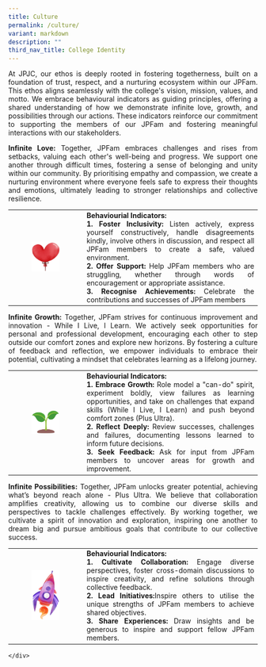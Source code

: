 ```yaml
---
title: Culture
permalink: /culture/
variant: markdown
description: ""
third_nav_title: College Identity
---
```

<div align="justify">

<p>At JPJC, our ethos is deeply rooted in fostering togetherness, built on a foundation of trust, respect, and a nurturing ecosystem within our JPFam. This ethos aligns seamlessly with the college's vision, mission, values, and motto. We embrace behavioural indicators as guiding principles, offering a shared understanding of how we demonstrate infinite love, growth, and possibilities through our actions. These indicators reinforce our commitment to supporting the members of our JPFam and fostering meaningful interactions with our stakeholders.</p>

<p><b>Infinite Love:</b> Together, JPFam embraces challenges and rises from setbacks, valuing each other's well-being and progress. We support one another through difficult times, fostering a sense of belonging and unity within our community. By prioritising empathy and compassion, we create a nurturing environment where everyone feels safe to express their thoughts and emotions, ultimately leading to stronger relationships and collective resilience.</p>


<table style="width:100%">
   <tbody><tr>
    <td style="width:30%;"><div style="text-align:center"><figure>
<img src="/images/About%20JPJC/College%20Identity/c1.jpg">
			</figure></div></td>
    <td style="width:70%;text-align:inter-word"><b>Behaviourial Indicators:</b><div style="text-align: justify; text-justify: inter-word;">
<b> 1. Foster Inclusivity:</b> Listen actively, express yourself constructively, handle disagreements kindly, involve others in discussion, and respect all JPFam members to create a safe, valued environment. </div>
<div style="text-align: justify; text-justify: inter-word;">
<b> 2. Offer Support:</b> Help JPFam members who are struggling, whether through words of encouragement or appropriate assistance. </div>
<div style="text-align: justify; text-justify: inter-word;">
<b> 3. Recognise Achievements:</b> Celebrate the contributions and successes of JPFam members</div></td>
  </tr>
</tbody></table>
	
<p><b>Infinite Growth:</b> Together, JPFam strives for continuous improvement and innovation - While I Live, I Learn. We actively seek opportunities for personal and professional development, encouraging each other to step outside our comfort zones and explore new horizons. By fostering a culture of feedback and reflection, we empower individuals to embrace their potential, cultivating a mindset that celebrates learning as a lifelong journey.</p>
	
<table style="width:100%">
   <tbody><tr>
    <td style="width:30%;"><div style="text-align:center"><figure>
<img src="/images/About%20JPJC/College%20Identity/c2.jpg">
			</figure></div></td>
    <td style="width:70%;text-align:inter-word"><b>Behaviourial Indicators:</b><div style="text-align: justify; text-justify: inter-word;">
<b> 1.   Embrace Growth:</b> Role model a "can-do" spirit, experiment boldly, view failures as learning opportunities, and take on challenges that expand skills (While I Live, I Learn) and push beyond comfort zones (Plus Ultra). </div>
<div style="text-align: justify; text-justify: inter-word;">
<b> 2. Reflect Deeply:</b> Review successes, challenges and failures, documenting lessons learned to inform future decisions. </div>
<div style="text-align: justify; text-justify: inter-word;">
<b> 3. Seek Feedback:</b> Ask for input from JPFam members to uncover areas for growth and improvement.</div></td>
  </tr>
</tbody></table>

<p><b>Infinite Possibilities:</b> Together, JPFam unlocks greater potential, achieving what’s beyond reach alone - Plus Ultra. We believe that collaboration amplifies creativity, allowing us to combine our diverse skills and perspectives to tackle challenges effectively. By working together, we cultivate a spirit of innovation and exploration, inspiring one another to dream big and pursue ambitious goals that contribute to our collective success.</p>
	
<table style="width:100%">
   <tbody><tr>
    <td style="width:30%;"><div style="text-align:center"><figure>
<img src="/images/About%20JPJC/College%20Identity/c3.jpg">
			</figure></div></td>
    <td style="width:70%;text-align:inter-word"><b>Behaviourial Indicators:</b><div style="text-align: justify; text-justify: inter-word;">
<b> 1. Cultivate Collaboration:</b> Engage diverse perspectives, foster cross-domain discussions to inspire creativity, and refine solutions through collective feedback.</div>
<div style="text-align: justify; text-justify: inter-word;">
<b> 2. Lead Initiatives:</b>Inspire others to utilise the unique strengths of JPFam members to achieve shared objectives. </div>
<div style="text-align: justify; text-justify: inter-word;">
<b> 3. Share Experiences:</b> Draw insights and be generous to inspire and support fellow JPFam members.</div></td>
  </tr>
</tbody></table>
	
	</div>
